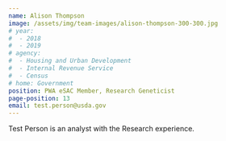 ```yaml
---
name: Alison Thompson
image: /assets/img/team-images/alison-thompson-300-300.jpg
# year:
#  - 2018
#  - 2019
# agency:   
#  - Housing and Urban Development
#  - Internal Revenue Service
#  - Census
# home: Government
position: PWA eSAC Member, Research Geneticist
page-position: 13
email: test.person@usda.gov
---
```


Test Person is an analyst with the Research experience.
